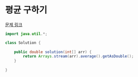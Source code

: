 # 평균 구하기

[문제 링크](https://school.programmers.co.kr/learn/courses/30/lessons/12944)

```java
import java.util.*;

class Solution {
    
    public double solution(int[] arr) {
        return Arrays.stream(arr).average().getAsDouble();
    }
    
}
```